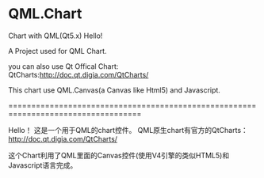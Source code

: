 QML.Chart
=========

Chart with QML(Qt5.x)
Hello!

A Project used for QML Chart.

you can also use Qt Offical Chart:
  QtCharts:http://doc.qt.digia.com/QtCharts/

This chart use QML.Canvas(a Canvas like Html5) and Javascript.

===================================================================================

Hello！
这是一个用于QML的chart控件。
QML原生chart有官方的QtCharts：http://doc.qt.digia.com/QtCharts/

这个Chart利用了QML里面的Canvas控件(使用V4引擎的类似HTML5)和Javascript语言完成。
